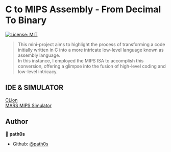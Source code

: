 # C to MIPS Assembly - From Decimal To Binary
[![License: MIT](https://img.shields.io/badge/License-MIT-yellow.svg)](#)

> This mini-project aims to highlight the process of transforming a code initially written in C into a more intricate low-level language known as assembly language. <br>
In this instance, I employed the MIPS ISA to accomplish this conversion, offering a glimpse into the fusion of high-level coding and low-level intricacy.


## IDE & SIMULATOR
[CLion](https://www.jetbrains.com/clion/)
<br>
[MARS MIPS Simulator](https://courses.missouristate.edu/kenvollmar/mars/download.htm)


## Author

👤 **path0s**

* Github: [@path0s](https://github.com/path0s)

